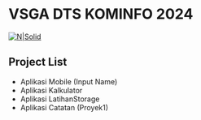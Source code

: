 # VSGA DTS KOMINFO 2024
[![N|Solid](https://pnm.ac.id/assets/img/top-logo.png)](https://ti.pnm.ac.id/)

## Project List
- Aplikasi Mobile (Input Name)
- Aplikasi Kalkulator
- Aplikasi LatihanStorage
- Aplikasi Catatan (Proyek1)